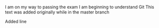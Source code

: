 I am on my way to passing the exam
I am beginning to understand Git
This text was added originally while in the master branch

Added line
